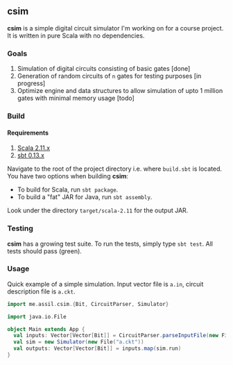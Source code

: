 ## csim

**csim** is a simple digital circuit simulator I'm working on for a course project. It is written in pure Scala with no dependencies.

### Goals

1. Simulation of digital circuits consisting of basic gates [done]
2. Generation of random circuits of `n` gates for testing purposes [in progress]
3. Optimize engine and data structures to allow simulation of upto 1 million gates with minimal memory usage [todo]

### Build

#### Requirements

1. [Scala 2.11.x](http://www.scala-lang.org/download/)
2. [sbt 0.13.x](http://www.scala-sbt.org/download.html)

Navigate to the root of the project directory i.e. where `build.sbt` is located. You have two options when building **csim**:

* To build for Scala, run `sbt package`.
* To build a "fat" JAR for Java, run `sbt assembly`.

Look under the directory `target/scala-2.11` for the output JAR.

### Testing

**csim** has a growing test suite. To run the tests, simply type `sbt test`. All tests should pass (green).

### Usage

Quick example of a simple simulation. Input vector file is `a.in`, circuit description file is `a.ckt`.

```scala
import me.assil.csim.{Bit, CircuitParser, Simulator}

import java.io.File

object Main extends App {
  val inputs: Vector[Vector[Bit]] = CircuitParser.parseInputFile(new File("a.in"))
  val sim = new Simulator(new File("a.ckt"))
  val outputs: Vector[Vector[Bit]] = inputs.map(sim.run)
}
```
